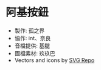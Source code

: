 # 阿基按鈕

- 製作: 孤之界
- 協作: int、奈良
- 音檔提供: 基腿
- 圖檔素材: 玖玖巴
- Vectors and icons by [SVG Repo](https://www.svgrepo.com)
